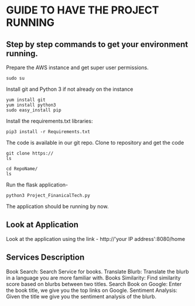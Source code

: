 # GUIDE TO HAVE THE PROJECT RUNNING
## Step by step commands to get your environment running.

Prepare the AWS instance and get super user permissions.

```
sudo su
```

Install git and Python 3 if not already on the instance

```
yum install git
yum install python3
sudo easy_install pip
```

Install the requirements.txt libraries:

```
pip3 install -r Requirements.txt
```

The code is available in our git repo. Clone to repository and get the code

```
git clone https://
ls
 
cd RepoName/
ls
```

Run the flask application-

```
python3 Project_FinanicalTech.py
```

The application should be running by now.

## Look at Application
Look at the application using the link - http://'your IP address':8080/home

## Services Description 

Book Search: Search Service for books.
Translate Blurb: Translate the blurb in a language you are more familiar with.
Books Similarity: Find similarity score based on blurbs between two titles.
Search Book on Google: Enter the book title, we give you the top links on Google. 
Sentiment Analysis: Given the title we give you the sentiment analysis of the blurb.

